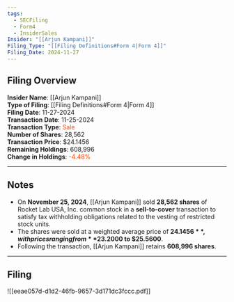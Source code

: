 ```yaml
---
tags:
  - SECFiling
  - Form4
  - InsiderSales
Insider: "[[Arjun Kampani]]"
Filing_Type: "[[Filing Definitions#Form 4|Form 4]]"
Filing_Date: 2024-11-27
---
```


## Filing Overview

**Insider Name**: [[Arjun Kampani]]  
**Type of Filing**: [[Filing Definitions#Form 4|Form 4]]  
**Filing Date**: 11-27-2024  
**Transaction Date**: 11-25-2024  
**Transaction Type**: <span style="color:orangered">Sale</span>  
**Number of Shares**: 28,562  
**Transaction Price**: $24.1456  
**Remaining Holdings**: 608,996  
**Change in Holdings**: <span style="color:orangered">-4.48%</span>  

---

## Notes

- On **November 25, 2024**, [[Arjun Kampani]] sold **28,562 shares** of Rocket Lab USA, Inc. common stock in a **sell-to-cover** transaction to satisfy tax withholding obligations related to the vesting of restricted stock units.
- The shares were sold at a weighted average price of **$24.1456**, with prices ranging from **$23.2000 to $25.5600**.
- Following the transaction, [[Arjun Kampani]] retains **608,996 shares**.

---

## Filing

![[eeae057d-d1d2-46fb-9657-3d171dc3fccc.pdf]]

